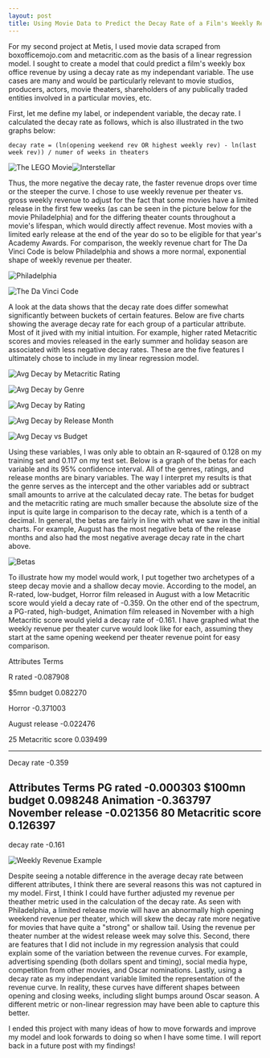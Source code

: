 ```yaml
---
layout: post
title: Using Movie Data to Predict the Decay Rate of a Film's Weekly Revenue
---
```


For my second project at Metis, I used movie data scraped from boxofficemojo.com and metacritic.com as the basis of a linear regression model. I sought to create a model that could predict a film's weekly box office revenue by using a decay rate as my independant variable. The use cases are many and would be particularly relevant to movie studios, producers, actors, movie theaters, shareholders of any publically traded entities involved in a particular movies, etc. 

First, let me define my label, or independent variable, the decay rate. I calculated the decay rate as follows, which is also illustrated in the two graphs below:

`decay rate = (ln(opening weekend rev OR highest weekly rev) - ln(last week rev)) / numer of weeks in theaters`

![The LEGO Movie](https://raw.githubusercontent.com/applebym/applebym.github.io/master/images/post2/lego.png)![Interstellar](https://raw.githubusercontent.com/applebym/applebym.github.io/master/images/post2/stellar.png)
 
Thus, the more negative the decay rate, the faster revenue drops over time or the steeper the curve. I chose to use weekly revenue per theater vs. gross weekly revenue to adjust for the fact that some movies have a limited release in the first few weeks (as can be seen in the picture below for the movie Philadelphia) and for the differing theater counts throughout a movie's lifespan, which would directly affect revenue. Most movies with a limited early release at the end of the year do so to be eligible for that year's Academy Awards. For comparison, the weekly revenue chart for The Da Vinci Code is below Philadelphia and shows a more normal, exponential shape of weekly revenue per theater. 

![Philadelphia](https://raw.githubusercontent.com/applebym/applebym.github.io/master/images/post2/Philadelphia.jpg)

![The Da Vinci Code](https://raw.githubusercontent.com/applebym/applebym.github.io/master/images/post2/davinci.jpg)

A look at the data shows that the decay rate does differ somewhat significantly between buckets of certain features. Below are five charts showing the average decay rate for each group of a particular attribute. Most of it jived with my initial intuition. For example, higher rated Metacritic scores and movies released in the early summer and holiday season are associated with less negative decay rates. These are the five features I ultimately chose to include in my linear regression model. 

![Avg Decay by Metacritic Rating](https://raw.githubusercontent.com/applebym/applebym.github.io/master/images/post2/avg_decay_by_meta.png)

![Avg Decay by Genre](https://raw.githubusercontent.com/applebym/applebym.github.io/master/images/post2/avg_decay_by_genre.png)

![Avg Decay by Rating](https://raw.githubusercontent.com/applebym/applebym.github.io/master/images/post2/avg_decay_by_rating.png)

![Avg Decay by Release Month](https://raw.githubusercontent.com/applebym/applebym.github.io/master/images/post2/avg_decay_by_month.png)

![Avg Decay vs Budget](https://raw.githubusercontent.com/applebym/applebym.github.io/master/images/post2/scatter_budget_decay.png)

Using these variables, I was only able to obtain an R-sqaured of 0.128 on my training set and 0.117 on my test set. Below is a graph of the betas for each variable and its 95% confidence interval. All of the genres, ratings, and release months are binary variables. The way I interpret my results is that the genre serves as the intercept and the other variables add or subtract small amounts to arrive at the calculated decay rate. The betas for budget and the metacritic rating are much smaller because the absolute size of the input is quite large in comparison to the decay rate, which is a tenth of a decimal. In general, the betas are fairly in line with what we saw in the initial charts. For example, August has the most negative beta of the release months and also had the most negative average decay rate in the chart above. 

![Betas](https://raw.githubusercontent.com/applebym/applebym.github.io/master/images/post2/betas.png)

To illustrate how my model would work, I put together two archetypes of a steep decay movie and a shallow decay movie. According to the model, an R-rated, low-budget, Horror film released in August with a low Metacritic score would yield a decay rate of -0.359. On the other end of the spectrum, a PG-rated, high-budget, Animation film released in November with a high Metacritic score would yield a decay rate of -0.161. I have graphed what the weekly revenue per theater curve would look like for each, assuming they start at the same opening weekend per theater revenue point for easy comparison. 

Attributes			            Terms

R rated				          -0.087908

$5mn budget			        0.082270

Horror 				          -0.371003

August release 		    -0.022476

25 Metacritic score	  0.039499

------------------------------

Decay rate 			          -0.359

Attributes			      Terms
PG rated			-0.000303
$100mn budget	        0.098248
Animation 			-0.363797
November release	-0.021356
80 Metacritic score	 0.126397
--------------------------------------------
decay rate 			      -0.161


![Weekly Revenue Example](https://raw.githubusercontent.com/applebym/applebym.github.io/master/images/post2/weeklyrevs.png)

Despite seeing a notable difference in the average decay rate between different attributes, I think there are several reasons this was not captured in my model. First, I think I could have further adjusted my revenue per theather metric used in the calculation of the decay rate. As seen with Philadelphia, a limited release movie will have an abnormally high opening weekend revenue per theater, which will skew the decay rate more negative for movies that have quite a "strong" or shallow tail. Using the revenue per theater number at the widest release week may solve this. Second, there are features that I did not include in my regression analysis that could explain some of the variation between the revenue curves. For example, advertising spending (both dollars spent and timing), social media hype, competition from other movies, and Oscar nominations. Lastly, using a decay rate as my independant variable limited the representation of the revenue curve. In reality, these curves have different shapes between opening and closing weeks, including slight bumps around Oscar season. A different metric or non-linear regression may have been able to capture this better. 

I ended this project with many ideas of how to move forwards and improve my model and look forwards to doing so when I have some time. I will report back in a future post with my findings!
